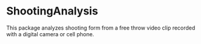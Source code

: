 # ShootingAnalysis
This package analyzes shooting form from a free throw video clip recorded with a digital camera or cell phone.
